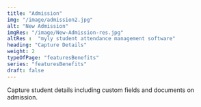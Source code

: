 ```yaml
---
title: "Admission"
img: "/image/admission2.jpg"
alt: "New Admission"
imgRes: "/image/New-Admission-res.jpg" 
altRes :  "myly student attendance management software" 
heading: "Capture Details" 
weight: 2
typeOfPage: "featuresBenefits"
series: "featuresBenefits"
draft: false
---
```


Capture student details including custom fields and documents on admission.
